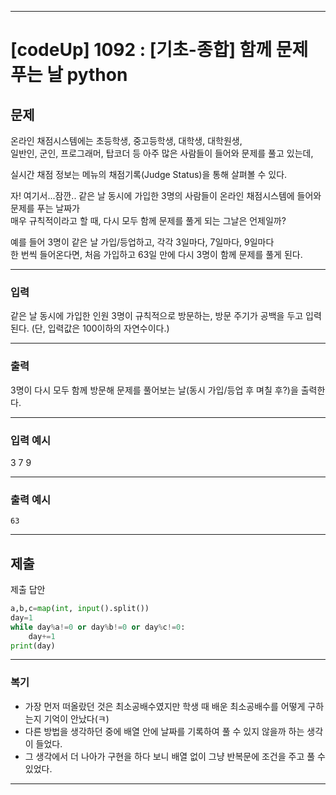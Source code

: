 
---

# [codeUp] 1092 : [기초-종합] 함께 문제 푸는 날 python


## 문제
온라인 채점시스템에는 초등학생, 중고등학생, 대학생, 대학원생,       
일반인, 군인, 프로그래머, 탑코더 등 아주 많은 사람들이 들어와 문제를 풀고 있는데,

실시간 채점 정보는 메뉴의 채점기록(Judge Status)을 통해 살펴볼 수 있다.

자! 여기서...잠깐..
같은 날 동시에 가입한 3명의 사람들이 온라인 채점시스템에 들어와 문제를 푸는 날짜가      
매우 규칙적이라고 할 때, 다시 모두 함께 문제를 풀게 되는 그날은 언제일까?

예를 들어 3명이 같은 날 가입/등업하고, 각각 3일마다, 7일마다, 9일마다   
한 번씩 들어온다면, 처음 가입하고 63일 만에 다시 3명이 함께 문제를 풀게 된다.   






---
### 입력 

같은 날 동시에 가입한 인원 3명이 규칙적으로 방문하는,
방문 주기가 공백을 두고 입력된다. (단, 입력값은 100이하의 자연수이다.)

---
### 출력   

3명이 다시 모두 함께 방문해 문제를 풀어보는 날(동시 가입/등업 후 며칠 후?)을 출력한다.


---
### 입력 예시

3 7 9

---
### 출력 예시
```
63
```
---
제출
---
제출 답안
```python
a,b,c=map(int, input().split())
day=1
while day%a!=0 or day%b!=0 or day%c!=0:
    day+=1
print(day)
```



---
### 복기
* 가장 먼저 떠올랐던 것은 최소공배수였지만 학생 때 배운 최소공배수를 어떻게 구하는지 기억이 안났다(ㅋ)
* 다른 방법을 생각하던 중에 배열 안에 날짜를 기록하여 풀 수 있지 않을까 하는 생각이 들었다.
* 그 생각에서 더 나아가 구현을 하다 보니 배열 없이 그냥 반복문에 조건을 주고 풀 수 있었다.
---
